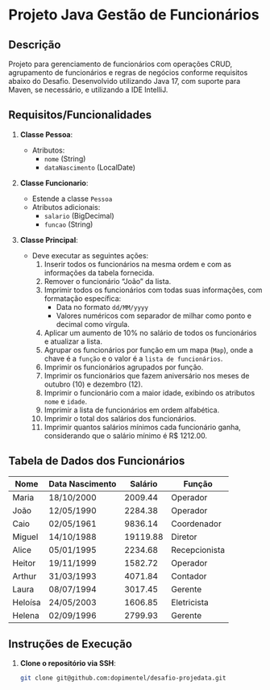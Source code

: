 # Projeto Java Gestão de Funcionários

## Descrição
Projeto para gerenciamento de funcionários com operações CRUD, agrupamento de funcionários e regras de negócios conforme requisitos abaixo do Desafio.
Desenvolvido utilizando Java 17, com suporte para Maven, se necessário, e utilizando a IDE IntelliJ. 

## Requisitos/Funcionalidades
1. **Classe Pessoa**:
   - Atributos:
     - `nome` (String)
     - `dataNascimento` (LocalDate)

2. **Classe Funcionario**:
   - Estende a classe `Pessoa`
   - Atributos adicionais:
     - `salario` (BigDecimal)
     - `funcao` (String)

3. **Classe Principal**:
   - Deve executar as seguintes ações:
     1. Inserir todos os funcionários na mesma ordem e com as informações da tabela fornecida.
     2. Remover o funcionário “João” da lista.
     3. Imprimir todos os funcionários com todas suas informações, com formatação específica:
        - Data no formato `dd/MM/yyyy`
        - Valores numéricos com separador de milhar como ponto e decimal como vírgula.
     4. Aplicar um aumento de 10% no salário de todos os funcionários e atualizar a lista.
     5. Agrupar os funcionários por função em um mapa (`Map`), onde a chave é a `função` e o valor é a `lista de funcionários`.
     6. Imprimir os funcionários agrupados por função.
     7. Imprimir os funcionários que fazem aniversário nos meses de outubro (10) e dezembro (12).
     8. Imprimir o funcionário com a maior idade, exibindo os atributos `nome` e `idade`.
     9. Imprimir a lista de funcionários em ordem alfabética.
     10. Imprimir o total dos salários dos funcionários.
     11. Imprimir quantos salários mínimos cada funcionário ganha, considerando que o salário mínimo é R$ 1212.00.

## Tabela de Dados dos Funcionários

| Nome    | Data Nascimento | Salário  | Função         |
|---------|-----------------|----------|----------------|
| Maria   | 18/10/2000      | 2009.44  | Operador       |
| João    | 12/05/1990      | 2284.38  | Operador       |
| Caio    | 02/05/1961      | 9836.14  | Coordenador    |
| Miguel  | 14/10/1988      | 19119.88 | Diretor        |
| Alice   | 05/01/1995      | 2234.68  | Recepcionista  |
| Heitor  | 19/11/1999      | 1582.72  | Operador       |
| Arthur  | 31/03/1993      | 4071.84  | Contador       |
| Laura   | 08/07/1994      | 3017.45  | Gerente        |
| Heloísa | 24/05/2003      | 1606.85  | Eletricista    |
| Helena  | 02/09/1996      | 2799.93  | Gerente        |

## Instruções de Execução
1. **Clone o repositório via SSH**:
   ```sh
   git clone git@github.com:dopimentel/desafio-projedata.git
